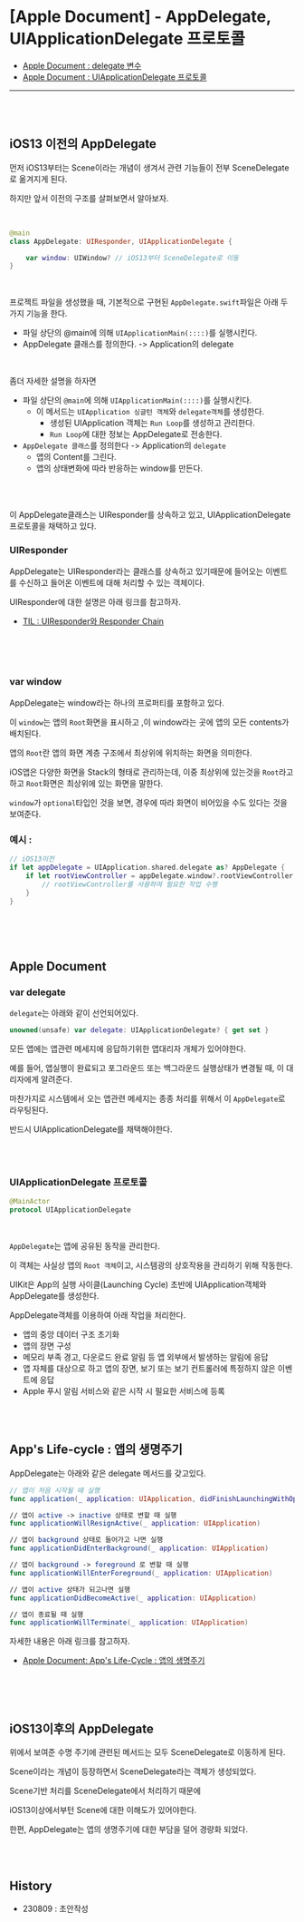 # [Apple Document] - AppDelegate, UIApplicationDelegate 프로토콜

- [Apple Document : delegate 변수](https://developer.apple.com/documentation/uikit/uiapplication/1622936-delegate)
- [Apple Document : UIApplicationDelegate 프로토콜](https://developer.apple.com/documentation/uikit/uiapplicationdelegate)

---


<br><br>

## iOS13 이전의 AppDelegate

먼저 iOS13부터는 Scene이라는 개념이 생겨서 관련 기능들이 전부 SceneDelegate로 옮겨지게 된다.  

하지만 앞서 이전의 구조를 살펴보면서 알아보자.  

<br>

```swift
@main
class AppDelegate: UIResponder, UIApplicationDelegate {

    var window: UIWindow? // iOS13부터 SceneDelegate로 이동
}
```

<br>

프로젝트 파일을 생성했을 때, 기본적으로 구현된 `AppDelegate.swift`파일은 아래 두가지 기능을 한다.

- 파일 상단의 @main에 의해 `UIApplicationMain(::::)`를 실행시킨다.
- AppDelegate 클래스를 정의한다. -> Application의 delegate

<br>

좀더 자세한 설명을 하자면    
- 파일 상단의 `@main`에 의해 `UIApplicationMain(::::)`를 실행시킨다.
    - 이 메서드는 `UIApplication 싱글턴 객체`와 `delegate객체`를 생성한다.
        - 생성된 UIApplication 객체는 `Run Loop`를 생성하고 관리한다.
        - `Run Loop`에 대한 정보는 AppDelegate로 전송한다.
- `AppDelegate 클래스`를 정의한다 -> Application의 `delegate`
    - 앱의 Content를 그린다.
    - 앱의 상태변화에 따라 반응하는 window를 만든다.


<br><br>

이 AppDelegate클래스는 UIResponder를 상속하고 있고, UIApplicationDelegate 프로토콜을 채택하고 있다.

### UIResponder

AppDelegate는 UIResponder라는 클래스를 상속하고 있기때문에 들어오는 이벤트를 수신하고 들어온 이벤트에 대해 처리할 수 있는 객체이다.  

UIResponder에 대한 설명은 아래 링크를 참고하자.
- [TIL : UIResponder와 Responder Chain](https://github.com/isGeekCode/TIL/blob/main/iOS-UIKit/NSObject_UIResponder_.md)

<br><br><br>


### var window

AppDelegate는 window라는 하나의 프로퍼티를 포함하고 있다.  
  
이 `window`는  앱의 `Root`화면을 표시하고 ,이 window라는 곳에 앱의 모든 contents가 배치된다.

앱의 `Root`란 앱의 화면 계층 구조에서 최상위에 위치하는 화면을 의미한다.   

iOS앱은 다양한 화면을 Stack의 형태로 관리하는데, 이중 최상위에 있는것을 `Root`라고 하고 `Root`화면은 최상위에 있는 화면을 말한다.  

`window`가 `optional`타입인 것을 보면, 경우에 따라 화면이 비어있을 수도 있다는 것을 보여준다.  


### 예시 : 
```SWIFT
// iOS13이전
if let appDelegate = UIApplication.shared.delegate as? AppDelegate {
    if let rootViewController = appDelegate.window?.rootViewController {
        // rootViewController를 사용하여 필요한 작업 수행
    }
}
```


<br><br><br>

## Apple Document

### var delegate
`delegate`는 아래와 같이 선언되어있다.  

```swift
unowned(unsafe) var delegate: UIApplicationDelegate? { get set }
```
  
모든 앱에는 앱관련 메세지에 응답하기위한 앱대리자 개체가 있어야한다.  

예를 들어, 앱실행이 완료되고 포그라운드 또는 백그라운드 실행상태가 변경될 때, 이 대리자에게 알려준다.  

  
  
  
마찬가지로 시스템에서 오는 앱관련 메세지는 종종 처리를 위해서 이 `AppDelegate`로 라우팅된다. 

반드시 UIApplicationDelegate를 채택해야한다. 

<br><br>

### UIApplicationDelegate 프로토콜

```swift
@MainActor
protocol UIApplicationDelegate
```

<br>

`AppDelegate`는 앱에 공유된 동작을 관리한다.  

이 객체는 사실상 앱의 `Root 객체`이고, 시스템광의 상호작용을 관리하기 위해 작동한다.  
 
UIKit은 App의 실행 사이클(Launching Cycle) 초반에 UIApplication객체와 AppDelegate를 생성한다.  

 
AppDelegate객체를 이용하여 아래 작업을 처리한다. 

- 앱의 중앙 데이터 구조 초기화
- 앱의 장면 구성
- 메모리 부족 경고, 다운로드 완료 알림 등 앱 외부에서 발생하는 알림에 응답
- 앱 자체를 대상으로 하고 앱의 장면, 보기 또는 보기 컨트롤러에 특정하지 않은 이벤트에 응답
- Apple 푸시 알림 서비스와 같은 시작 시 필요한 서비스에 등록

<br><br>


## App's Life-cycle : 앱의 생명주기

AppDelegate는 아래와 같은 delegate 메서드를 갖고있다.

```SWIFT
// 앱이 처음 시작될 때 실행
func application(_ application: UIApplication, didFinishLaunchingWithOptions launchOptions: [UIApplicationLaunchOptionsKey: Any]?) -> Bool

// 앱이 active -> inactive 상태로 변할 때 실행
func applicationWillResignActive(_ application: UIApplication)

// 앱이 background 상태로 들어가고 나면 실행
func applicationDidEnterBackground(_ application: UIApplication)

// 앱이 background -> foreground 로 변할 때 실행
func applicationWillEnterForeground(_ application: UIApplication)

// 앱이 active 상태가 되고나면 실행
func applicationDidBecomeActive(_ application: UIApplication)

// 앱이 종료될 때 실행
func applicationWillTerminate(_ application: UIApplication)
```

자세한 내용은 아래 링크를 참고하자.

- [Apple Document: App's Life-Cycle : 앱의 생명주기](https://github.com/isGeekCode/TIL/blob/main/iOS-UIKit/About_UIKit_003AppLifeCycle.md)

<br><br><br>

## iOS13이후의 AppDelegate

위에서 보여준 수명 주기에 관련된 메서드는 모두 SceneDelegate로 이동하게 된다.  

Scene이라는 개념이 등장하면서 SceneDelegate라는 객체가 생성되었다.   

Scene기반 처리를 SceneDelegate에서 처리하기 때문에 

iOS13이상에서부턴 Scene에 대한 이해도가 있어야한다. 

한편, AppDelegate는 앱의 생명주기에 대한 부담을 덜어 경량화 되었다.


<br><br>

## History
- 230809 : 초안작성
